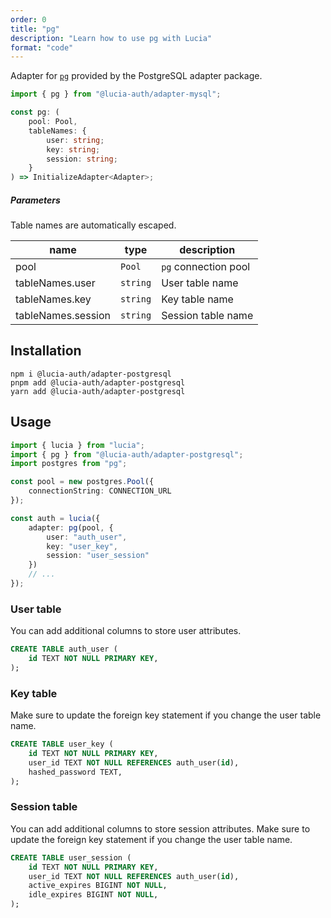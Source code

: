```yaml
---
order: 0
title: "pg"
description: "Learn how to use pg with Lucia"
format: "code"
---
```


Adapter for [`pg`]() provided by the PostgreSQL adapter package.

```ts
import { pg } from "@lucia-auth/adapter-mysql";
```

```ts
const pg: (
	pool: Pool,
	tableNames: {
		user: string;
		key: string;
		session: string;
	}
) => InitializeAdapter<Adapter>;
```

##### Parameters

Table names are automatically escaped.

| name               | type     | description          |
| ------------------ | -------- | -------------------- |
| pool               | `Pool`   | `pg` connection pool |
| tableNames.user    | `string` | User table name      |
| tableNames.key     | `string` | Key table name       |
| tableNames.session | `string` | Session table name   |

## Installation

```
npm i @lucia-auth/adapter-postgresql
pnpm add @lucia-auth/adapter-postgresql
yarn add @lucia-auth/adapter-postgresql
```

## Usage

```ts
import { lucia } from "lucia";
import { pg } from "@lucia-auth/adapter-postgresql";
import postgres from "pg";

const pool = new postgres.Pool({
	connectionString: CONNECTION_URL
});

const auth = lucia({
	adapter: pg(pool, {
		user: "auth_user",
		key: "user_key",
		session: "user_session"
	})
	// ...
});
```

### User table

You can add additional columns to store user attributes.

```sql
CREATE TABLE auth_user (
    id TEXT NOT NULL PRIMARY KEY,
);
```

### Key table

Make sure to update the foreign key statement if you change the user table name.

```sql
CREATE TABLE user_key (
    id TEXT NOT NULL PRIMARY KEY,
    user_id TEXT NOT NULL REFERENCES auth_user(id),
    hashed_password TEXT,
);
```

### Session table

You can add additional columns to store session attributes. Make sure to update the foreign key statement if you change the user table name.

```sql
CREATE TABLE user_session (
    id TEXT NOT NULL PRIMARY KEY,
    user_id TEXT NOT NULL REFERENCES auth_user(id),
    active_expires BIGINT NOT NULL,
    idle_expires BIGINT NOT NULL,
);
```

